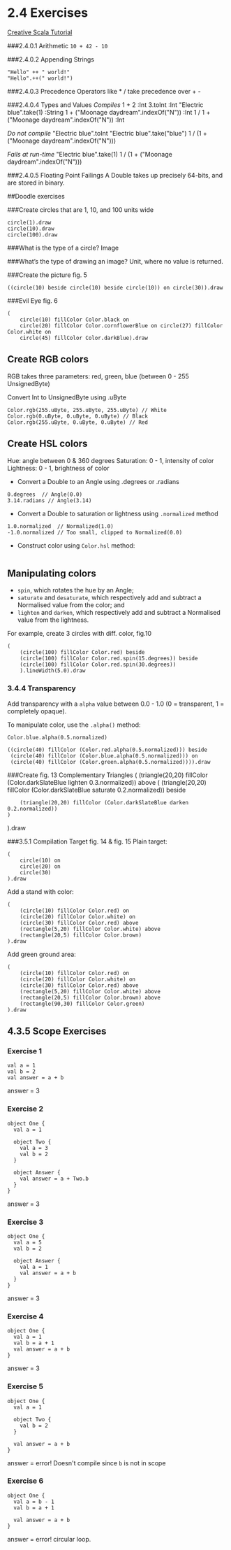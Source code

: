 # 2.4 Exercises
[Creative Scala Tutorial](http://www.scalabridge.org/creative-scala-v2.html)

###2.4.0.1 Arithmetic
```10 + 42 - 10```

###2.4.0.2 Appending Strings
```
"Hello" ++ " world!"
"Hello".++(" world!")
```

###2.4.0.3 Precedence
Operators like * / take precedence over + -

###2.4.0.4 Types and Values
*Compiles*
1 + 2 :Int
3.toInt :Int
"Electric blue".take(1) :String
1 + ("Moonage daydream".indexOf("N")) :Int
1 / 1 + ("Moonage daydream".indexOf("N")) :Int

*Do not compile*
"Electric blue".toInt
"Electric blue".take("blue")
1 / (1 + ("Moonage daydream".indexOf("N")))

*Fails at run-time*
"Electric blue".take(1)
1 / (1 + ("Moonage daydream".indexOf("N")))

###2.4.0.5 Floating Point Failings
A Double takes up precisely 64-bits, and are stored in binary. 

##Doodle exercises

###Create circles that are 1, 10, and 100 units wide
```
circle(1).draw
circle(10).draw
circle(100).draw
```

###What is the type of a circle?
Image

###What’s the type of drawing an image?
Unit, where no value is returned. 

###Create the picture fig. 5 
```
((circle(10) beside circle(10) beside circle(10)) on circle(30)).draw
```

###Evil Eye fig. 6
```
(
    circle(10) fillColor Color.black on 
    circle(20) fillColor Color.cornflowerBlue on circle(27) fillColor Color.white on 
    circle(45) fillColor Color.darkBlue).draw
```

## Create RGB colors

RGB takes three parameters: red, green, blue (between 0 - 255 UnsignedByte)

Convert Int to UnsignedByte using .uByte

```
Color.rgb(255.uByte, 255.uByte, 255.uByte) // White
Color.rgb(0.uByte, 0.uByte, 0.uByte) // Black
Color.rgb(255.uByte, 0.uByte, 0.uByte) // Red
```

## Create HSL colors
Hue: angle between 0 & 360 degrees
Saturation: 0 - 1, intensity of color
Lightness: 0 - 1, brightness of color

- Convert a Double to an Angle using .degrees or .radians

``` 
0.degrees  // Angle(0.0)
3.14.radians // Angle(3.14)
```

- Convert a Double to saturation or lightness using ```.normalized``` method

```
1.0.normalized  // Normalized(1.0)
-1.0.normalized // Too small, clipped to Normalized(0.0)
```

-  Construct color using ```Color.hsl``` method:

```Color.hsl(0.degrees, 0.8.normalized, 0.6.normalized) // A pastel red
```

## Manipulating colors
* ```spin```, which rotates the hue by an Angle;
* ```saturate``` and ```desaturate```, which respectively add and subtract a Normalised value from the color; and
* ```lighten``` and ```darken```, which respectively add and subtract a Normalised value from the lightness.

For example, create 3 circles with  diff. color, fig.10

```
(
    (circle(100) fillColor Color.red) beside 
    (circle(100) fillColor Color.red.spin(15.degrees)) beside
    (circle(100) fillColor Color.red.spin(30.degrees))
    ).lineWidth(5.0).draw
```

### 3.4.4 Transparency
Add transparency with a ```alpha``` value between 0.0 - 1.0 (0 = transparent, 1 = completely opaque). 

To manipulate color, use the ```.alpha()``` method:

```Color.blue.alpha(0.5.normalized)```

```
((circle(40) fillColor (Color.red.alpha(0.5.normalized))) beside
 (circle(40) fillColor (Color.blue.alpha(0.5.normalized))) on
 (circle(40) fillColor (Color.green.alpha(0.5.normalized)))).draw
```

###Create fig. 13 Complementary Triangles
(
    (triangle(20,20) fillColor (Color.darkSlateBlue lighten 0.3.normalized)) above
    (
        (triangle(20,20) fillColor (Color.darkSlateBlue saturate 0.2.normalized)) beside

        (triangle(20,20) fillColor (Color.darkSlateBlue darken 0.2.normalized))
    )  
).draw

###3.5.1 Compilation Target fig. 14 & fig. 15
Plain target:
```
(
    circle(10) on
    circle(20) on
    circle(30)
).draw
```

Add a stand with color:
```
(
    (circle(10) fillColor Color.red) on
    (circle(20) fillColor Color.white) on
    (circle(30) fillColor Color.red) above
    (rectangle(5,20) fillColor Color.white) above
    (rectangle(20,5) fillColor Color.brown)
).draw
```

Add green ground area:
```
(
    (circle(10) fillColor Color.red) on
    (circle(20) fillColor Color.white) on
    (circle(30) fillColor Color.red) above
    (rectangle(5,20) fillColor Color.white) above
    (rectangle(20,5) fillColor Color.brown) above
    (rectangle(90,30) fillColor Color.green)
).draw
```

## 4.3.5 Scope Exercises

### Exercise 1
```
val a = 1
val b = 2
val answer = a + b
```
answer = 3

### Exercise 2
```
object One {
  val a = 1

  object Two {
    val a = 3
    val b = 2
  }

  object Answer {
    val answer = a + Two.b
  }
}
```
answer = 3

### Exercise 3
```
object One {
  val a = 5
  val b = 2
  
  object Answer {
    val a = 1
    val answer = a + b
  }
}
```
answer = 3

### Exercise 4
```
object One {
  val a = 1
  val b = a + 1
  val answer = a + b
}
```
answer = 3

### Exercise 5
```
object One {
  val a = 1
  
  object Two {
    val b = 2
  }
  
  val answer = a + b
}
```
answer = error! Doesn't compile since ```b``` is not in scope

### Exercise 6
```
object One {
  val a = b - 1
  val b = a + 1
  
  val answer = a + b
}
```
answer = error! circular loop.